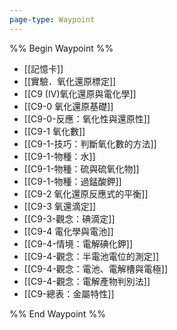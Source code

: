 ```yaml
---
page-type: Waypoint
---
```

%% Begin Waypoint %%
- [[記憶卡]]
- [[實驗．氧化還原標定]]
- [[C9 (IV)氧化還原與電化學]]
- [[C9-0 氧化還原基礎]]
- [[C9-0-反應：氧化性與還原性]]
- [[C9-1 氧化數]]
- [[C9-1-技巧：判斷氧化數的方法]]
- [[C9-1-物種：水]]
- [[C9-1-物種：硫與硫氧化物]]
- [[C9-1-物種：過錳酸鉀]]
- [[C9-2 氧化還原反應式的平衡]]
- [[C9-3 氧還滴定]]
- [[C9-3-觀念：碘滴定]]
- [[C9-4 電化學與電池]]
- [[C9-4-情境：電解碘化鉀]]
- [[C9-4-觀念：半電池電位的測定]]
- [[C9-4-觀念：電池、電解槽與電極]]
- [[C9-4-觀念：電解產物判別法]]
- [[C9-總表：金屬特性]]

%% End Waypoint %%